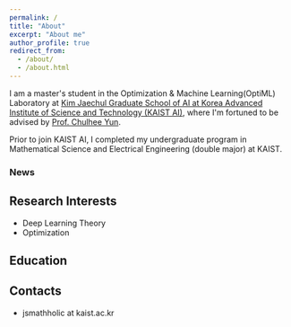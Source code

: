 ```yaml
---
permalink: /
title: "About"
excerpt: "About me"
author_profile: true
redirect_from: 
  - /about/
  - /about.html
---
```


I am a master's student in the Optimization & Machine Learning(OptiML) Laboratory at [Kim Jaechul Graduate School of AI at Korea Advanced Institute of Science and Technology (KAIST AI)](https://gsai.kaist.ac.kr), where I'm fortuned to be advised by [Prof. Chulhee Yun](https://chulheeyun.github.io/). 

Prior to join KAIST AI, I completed my undergraduate program in Mathematical Science and Electrical Engineering (double major) at KAIST.

### News

## Research Interests
- Deep Learning Theory
- Optimization

## Education

## Contacts
- jsmathholic at kaist.ac.kr

